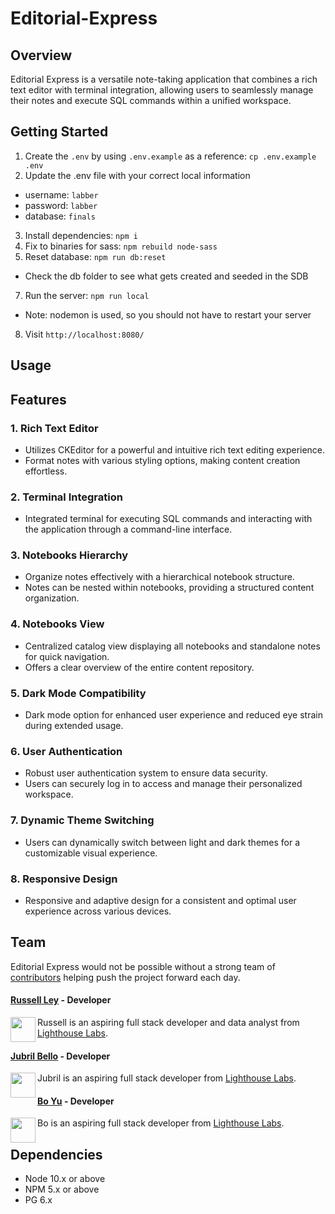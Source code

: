 # Editorial-Express

## Overview

Editorial Express is a versatile note-taking application that combines a rich text editor with terminal integration, allowing users to seamlessly manage their notes and execute SQL commands within a unified workspace.

## Getting Started

1. Create the `.env` by using `.env.example` as a reference: `cp .env.example .env`
2. Update the .env file with your correct local information 
  - username: `labber` 
  - password: `labber` 
  - database: `finals`
3. Install dependencies: `npm i`
4. Fix to binaries for sass: `npm rebuild node-sass`
5. Reset database: `npm run db:reset`
  - Check the db folder to see what gets created and seeded in the SDB
7. Run the server: `npm run local`
  - Note: nodemon is used, so you should not have to restart your server
8. Visit `http://localhost:8080/`

## Usage


## Features

### 1. Rich Text Editor

- Utilizes CKEditor for a powerful and intuitive rich text editing experience.
- Format notes with various styling options, making content creation effortless.

### 2. Terminal Integration

- Integrated terminal for executing SQL commands and interacting with the application through a command-line interface.

### 3. Notebooks Hierarchy

- Organize notes effectively with a hierarchical notebook structure.
- Notes can be nested within notebooks, providing a structured content organization.

### 4. Notebooks View

- Centralized catalog view displaying all notebooks and standalone notes for quick navigation.
- Offers a clear overview of the entire content repository.

### 5. Dark Mode Compatibility

- Dark mode option for enhanced user experience and reduced eye strain during extended usage.

### 6. User Authentication

- Robust user authentication system to ensure data security.
- Users can securely log in to access and manage their personalized workspace.

### 7. Dynamic Theme Switching

- Users can dynamically switch between light and dark themes for a customizable visual experience.

### 8. Responsive Design

- Responsive and adaptive design for a consistent and optimal user experience across various devices.

## Team

Editorial Express would not be possible without a strong team of [contributors](https://github.com/RussellAbraham/editorial-express/graphs/contributors) helping push the project forward each day.

#### [Russell Ley](https://github.com/RussellAbraham) - Developer

<img align="left" width="40" height="40" src="https://avatars.githubusercontent.com/u/35252806?v=4">

Russell is an aspiring full stack developer and data analyst from [Lighthouse Labs](https://github.com/lighthouse-labs).

#### [Jubril Bello](https://github.com/jbelloRepo) - Developer

<img align="left" width="40" height="40" src="https://avatars.githubusercontent.com/u/93074451?v=4">

Jubril is an aspiring full stack developer from [Lighthouse Labs](https://github.com/lighthouse-labs).

#### [Bo Yu](https://github.com/BYYu31) - Developer

<img align="left" width="40" height="40" src="https://avatars.githubusercontent.com/u/126260653?v=4">

Bo is an aspiring full stack developer from [Lighthouse Labs](https://github.com/lighthouse-labs).


## Dependencies

- Node 10.x or above
- NPM 5.x or above
- PG 6.x
